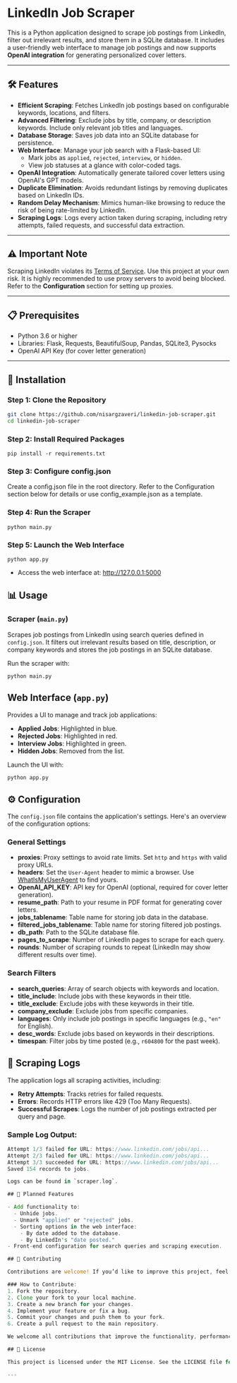 # LinkedIn Job Scraper

This is a Python application designed to scrape job postings from LinkedIn, filter out irrelevant results, and store them in a SQLite database. It includes a user-friendly web interface to manage job postings and now supports **OpenAI integration** for generating personalized cover letters.

---

## 🛠️ Features

- **Efficient Scraping**: Fetches LinkedIn job postings based on configurable keywords, locations, and filters.
- **Advanced Filtering**: Exclude jobs by title, company, or description keywords. Include only relevant job titles and languages.
- **Database Storage**: Saves job data into an SQLite database for persistence.
- **Web Interface**: Manage your job search with a Flask-based UI:
  - Mark jobs as `applied`, `rejected`, `interview`, or `hidden`.
  - View job statuses at a glance with color-coded tags.
- **OpenAI Integration**: Automatically generate tailored cover letters using OpenAI's GPT models.
- **Duplicate Elimination**: Avoids redundant listings by removing duplicates based on LinkedIn IDs.
- **Random Delay Mechanism**: Mimics human-like browsing to reduce the risk of being rate-limited by LinkedIn.
- **Scraping Logs**: Logs every action taken during scraping, including retry attempts, failed requests, and successful data extraction.

---

## ⚠️ Important Note

Scraping LinkedIn violates its [Terms of Service](https://www.linkedin.com/legal/user-agreement). Use this project at your own risk. It is highly recommended to use proxy servers to avoid being blocked. Refer to the **Configuration** section for setting up proxies.

---

## 📋 Prerequisites

- Python 3.6 or higher
- Libraries: Flask, Requests, BeautifulSoup, Pandas, SQLite3, Pysocks
- OpenAI API Key (for cover letter generation)

---

## 🚀 Installation

### Step 1: Clone the Repository
```bash
git clone https://github.com/nisargzaveri/linkedin-job-scraper.git
cd linkedin-job-scraper
```

### Step 2: Install Required Packages
```
pip install -r requirements.txt
```

### Step 3: Configure config.json
Create a config.json file in the root directory. Refer to the Configuration section below for details or use config_example.json as a template.

### Step 4: Run the Scraper
```
python main.py
```

### Step 5: Launch the Web Interface
```
python app.py
```

- Access the web interface at: http://127.0.0.1:5000

## 📊 Usage

### Scraper (`main.py`)

Scrapes job postings from LinkedIn using search queries defined in `config.json`. It filters out irrelevant results based on title, description, or company keywords and stores the job postings in an SQLite database.

Run the scraper with:

```
python main.py
```

## Web Interface (`app.py`)

Provides a UI to manage and track job applications:

- **Applied Jobs**: Highlighted in blue.
- **Rejected Jobs**: Highlighted in red.
- **Interview Jobs**: Highlighted in green.
- **Hidden Jobs**: Removed from the list.

Launch the UI with:

```bash
python app.py
```

## ⚙️ Configuration

The `config.json` file contains the application's settings. Here's an overview of the configuration options:

### General Settings

- **proxies**: Proxy settings to avoid rate limits. Set `http` and `https` with valid proxy URLs.
- **headers**: Set the `User-Agent` header to mimic a browser. Use [WhatIsMyUserAgent](https://www.whatismybrowser.com/detect/what-is-my-user-agent) to find yours.
- **OpenAI_API_KEY**: API key for OpenAI (optional, required for cover letter generation).
- **resume_path**: Path to your resume in PDF format for generating cover letters.
- **jobs_tablename**: Table name for storing job data in the database.
- **filtered_jobs_tablename**: Table name for storing filtered job postings.
- **db_path**: Path to the SQLite database file.
- **pages_to_scrape**: Number of LinkedIn pages to scrape for each query.
- **rounds**: Number of scraping rounds to repeat (LinkedIn may show different results over time).

### Search Filters

- **search_queries**: Array of search objects with keywords and location.
- **title_include**: Include jobs with these keywords in their title.
- **title_exclude**: Exclude jobs with these keywords in their title.
- **company_exclude**: Exclude jobs from specific companies.
- **languages**: Only include job postings in specific languages (e.g., `"en"` for English).
- **desc_words**: Exclude jobs based on keywords in their descriptions.
- **timespan**: Filter jobs by time posted (e.g., `r604800` for the past week).

## 📝 Scraping Logs

The application logs all scraping activities, including:

- **Retry Attempts**: Tracks retries for failed requests.
- **Errors**: Records HTTP errors like 429 (Too Many Requests).
- **Successful Scrapes**: Logs the number of job postings extracted per query and page.

### Sample Log Output:

```rust
Attempt 1/3 failed for URL: https://www.linkedin.com/jobs/api...
Attempt 2/3 failed for URL: https://www.linkedin.com/jobs/api...
Attempt 3/3 succeeded for URL: https://www.linkedin.com/jobs/api...
Saved 154 records to jobs.

Logs can be found in `scraper.log`.

## 📅 Planned Features

- Add functionality to:
  - Unhide jobs.
  - Unmark "applied" or "rejected" jobs.
  - Sorting options in the web interface:
    - By date added to the database.
    - By LinkedIn's "date posted."
- Front-end configuration for search queries and scraping execution.

## 🤝 Contributing

Contributions are welcome! If you’d like to improve this project, feel free to open an issue or submit a pull request.

### How to Contribute:
1. Fork the repository.
2. Clone your fork to your local machine.
3. Create a new branch for your changes.
4. Implement your feature or fix a bug.
5. Commit your changes and push them to your fork.
6. Create a pull request to the main repository.

We welcome all contributions that improve the functionality, performance, or usability of this project. Please ensure that your changes are well-tested, and provide clear explanations in your pull request.

## 📜 License

This project is licensed under the MIT License. See the LICENSE file for details.

---